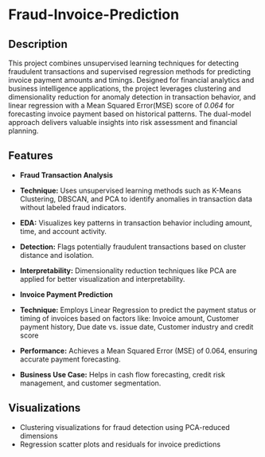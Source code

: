 # Fraud-Invoice-Prediction

## Description
This project combines unsupervised learning techniques for detecting fraudulent transactions and supervised regression methods for predicting invoice payment amounts and timings. Designed for financial analytics and business intelligence applications, the project leverages clustering and dimensionality reduction for anomaly detection in transaction behavior, and linear regression with a Mean Squared Error(MSE) score of *0.064* for forecasting invoice payment based on historical patterns. The dual-model approach delivers valuable insights into risk assessment and financial planning.

## Features
+ **Fraud Transaction Analysis**
+ **Technique:** Uses unsupervised learning methods such as K-Means Clustering, DBSCAN, and PCA to identify anomalies in transaction data without labeled fraud indicators.
+ **EDA:** Visualizes key patterns in transaction behavior including amount, time, and account activity.
+ **Detection:** Flags potentially fraudulent transactions based on cluster distance and isolation.
+ **Interpretability:** Dimensionality reduction techniques like PCA are applied for better visualization and interpretability.

+ **Invoice Payment Prediction**
+ **Technique:** Employs Linear Regression to predict the payment status or timing of invoices based on factors like:
 Invoice amount, 
 Customer payment history, 
 Due date vs. issue date, 
 Customer industry and credit score
+ **Performance:** Achieves a Mean Squared Error (MSE) of 0.064, ensuring accurate payment forecasting.
+ **Business Use Case:** Helps in cash flow forecasting, credit risk management, and customer segmentation.

## Visualizations
+ Clustering visualizations for fraud detection using PCA-reduced dimensions
+ Regression scatter plots and residuals for invoice predictions
